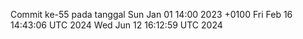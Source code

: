 Commit ke-55 pada tanggal Sun Jan 01 14:00 2023 +0100
Fri Feb 16 14:43:06 UTC 2024
Wed Jun 12 16:12:59 UTC 2024
